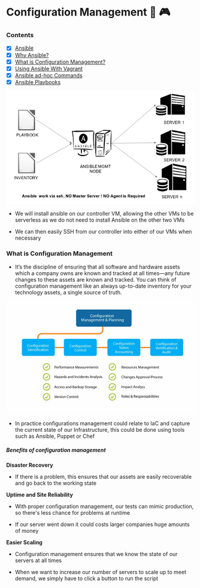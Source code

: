 # Configuration Management :memo: :video_game:


### Contents

- [x] [Ansible](Ansible-Introduction.md)
- [x] [Why Ansible?](Ansible-Introduction.md)
- [x] [What is Configuration Management?](#what-is-configuration-management)
- [x] [Using Ansible With Vagrant](Ansible-With-Vagrant.md)
- [x] [Ansible ad-hoc Commands](Ansible-Ad-hoc-Commands.md)
- [x] [Ansible Playbooks](Ansible-Playbooks.md)

![](/images/Ansible-Controller.png)


- We will install ansible on our controller VM, allowing the other VMs to be
serverless as we do not need to install Ansible on the other two VMs

- We can then easily SSH from our controller into either of our VMs when
necessary



### What is Configuration Management

- It’s the discipline of ensuring that all software and hardware assets which a company owns are known and tracked at all times—any future changes to these assets are known and tracked. You can think of configuration management like an always up-to-date inventory for your technology assets, a single source of truth.

![](/images/Configuration-Management.jpg)


- In practice configurations management could relate to IaC and capture the current
state of our Infrastructure, this could be done using tools such as Ansible, Puppet
or Chef


##### Benefits of configuration management

**Disaster Recovery**

- If there is a problem, this ensures that our assets are easily recoverable and go
back to the working state

**Uptime and Site Reliability**

- With proper configuration management, our tests can mimic production, so there's
less chance for problems at runtime

- If our server went down it could costs larger companies huge amounts of money

**Easier Scaling**

- Configuration management ensures that we know the state of our servers at all times

- When we want to increase our number of servers to scale up to meet demand, we simply
have to click a button to run the script
